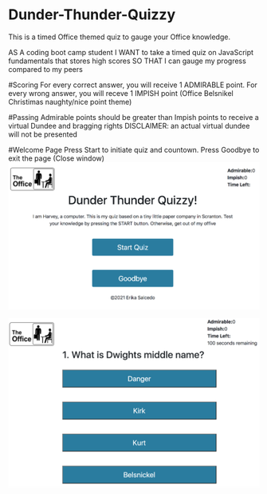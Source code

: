 # Dunder-Thunder-Quizzy
This is a timed Office themed quiz to gauge your Office knowledge. 

AS A coding boot camp student
I WANT to take a timed quiz on JavaScript fundamentals that stores high scores
SO THAT I can gauge my progress compared to my peers

#Scoring
For every correct answer, you will receive 1 ADMIRABLE point. 
For every wrong answer, you will receve 1 IMPISH point
(Office Belsnikel Christimas naughty/nice point theme)

#Passing
Admirable points should be greater than Impish points to receive a virtual Dundee and bragging rights
DISCLAIMER: an actual virtual dundee will not be presented


#Welcome Page
Press Start to initiate quiz and countown. 
Press Goodbye to exit the page (Close window)
![Quiz Welcome](./assets/images/quiz-welcome.png "quiz-welcome")

![Quiz Question](./assets/images/quiz-question-box.png "quiz-text-box")
